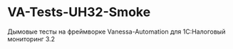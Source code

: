 # VA-Tests-UH32-Smoke
Дымовые тесты на фреймворке Vanessa-Automation для 1С:Налоговый мониторинг 3.2